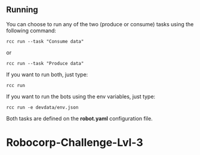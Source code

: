 ## Running
You can choose to run any of the two (produce or consume) tasks using the following command:


```
rcc run --task "Consume data"
```

or

```
rcc run --task "Produce data"
```

If you want to run both, just type:
```
rcc run
```

If you want to run the bots using the env variables, just type:
```
rcc run -e devdata/env.json
```

Both tasks are defined on the **robot.yaml** configuration file.
# Robocorp-Challenge-Lvl-3
